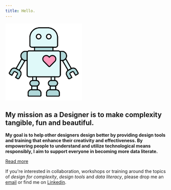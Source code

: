 ```yaml
---
title: Hello.
---
```

<img src="./assets/datarobo.gif" width="240" height="240" />

## My mission as a Designer is to make complexity tangible, fun and beautiful. 

**My goal is to help other designers design better by providing design tools and training that enhance their creativity and effectiveness. By empowering people to understand and utilize technological means responsibly, I aim to support everyone in becoming more data literate.**

[Read more](\#/pages/about)

If you're interested in collaboration, workshops or training around the topics of _design for complexity_, _design tools_ and _data literacy_, please drop me an [email](mailto:ch@dataliterate.de) or find me on [Linkedin](https://www.linkedin.com/in/christophestoll/).